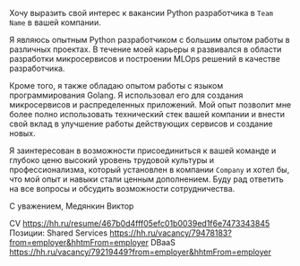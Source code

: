 Хочу выразить свой интерес к вакансии Python разработчика в `Team Name` в вашей компании. 

Я являюсь опытным Python разработчиком с большим опытом работы в различных проектах. 
В течение моей карьеры я развивался в области разработки микросервисов и построении MLOps решений в качестве разработчика.

Кроме того, я также обладаю опытом работы с языком программирования Golang. 
Я использовал его для создания микросервисов и распределенных приложений. 
Мой опыт позволит мне более полно использовать технический стек вашей компании и внести свой вклад 
в улучшение работы действующих сервисов и создание новых.

Я заинтересован в возможности присоединиться к вашей команде и глубоко ценю высокий уровень трудовой культуры и профессионализма, 
который установлен в компании `Company` и хотел бы, что мой опыт и навыки стали ценным дополнением. 
Буду рад ответить на все вопросы и обсудить возможности сотрудничества.

С уважением,
Медянкин Виктор

CV
https://hh.ru/resume/467b0d4fff05efc01b0039ed1f6e7473343845
Позиции:
Shared Services
https://hh.ru/vacancy/79478183?from=employer&hhtmFrom=employer
DBaaS
https://hh.ru/vacancy/79219449?from=employer&hhtmFrom=employer

